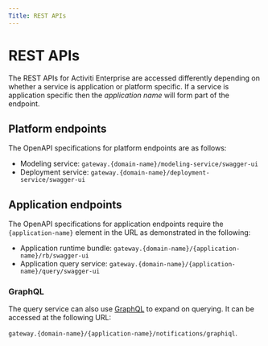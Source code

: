 ```yaml
---
Title: REST APIs
---
```


# REST APIs
The REST APIs for Activiti Enterprise are accessed differently depending on whether a service is application or platform specific. If a service is application specific then the *application name* will form part of the endpoint. 

## Platform endpoints
The OpenAPI specifications for platform endpoints are as follows:

* Modeling service: `gateway.{domain-name}/modeling-service/swagger-ui`
* Deployment service: `gateway.{domain-name}/deployment-service/swagger-ui`

## Application endpoints
The OpenAPI specifications for application endpoints require the `{application-name}` element in the URL as demonstrated in the following:

* Application runtime bundle: `gateway.{domain-name}/{application-name}/rb/swagger-ui`
* Application query service: `gateway.{domain-name}/{application-name}/query/swagger-ui`

### GraphQL
The query service can also use [GraphQL](https://graphql.org/learn/) to expand on querying. It can be accessed at the following URL: 

`gateway.{domain-name}/{application-name}/notifications/graphiql`. 

